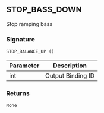 ## STOP\_BASS\_DOWN

Stop ramping bass 


### Signature

`STOP_BALANCE_UP ()`


| Parameter | Description |
| --- | --- |
| int | Output Binding ID |


### Returns

`None`